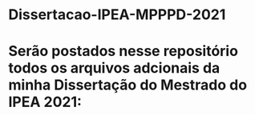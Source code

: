 # Dissertacao-IPEA-MPPPD-2021
# Serão postados nesse repositório todos os arquivos adcionais da minha Dissertação do Mestrado  do IPEA  2021:
